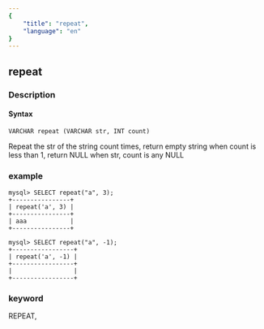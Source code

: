 ```yaml
---
{
    "title": "repeat",
    "language": "en"
}
---
```


<!-- 
Licensed to the Apache Software Foundation (ASF) under one
or more contributor license agreements.  See the NOTICE file
distributed with this work for additional information
regarding copyright ownership.  The ASF licenses this file
to you under the Apache License, Version 2.0 (the
"License"); you may not use this file except in compliance
with the License.  You may obtain a copy of the License at

  http://www.apache.org/licenses/LICENSE-2.0

Unless required by applicable law or agreed to in writing,
software distributed under the License is distributed on an
"AS IS" BASIS, WITHOUT WARRANTIES OR CONDITIONS OF ANY
KIND, either express or implied.  See the License for the
specific language governing permissions and limitations
under the License.
-->

## repeat
### Description
#### Syntax

`VARCHAR repeat (VARCHAR str, INT count)`


Repeat the str of the string count times, return empty string when count is less than 1, return NULL when str, count is any NULL

### example

```
mysql> SELECT repeat("a", 3);
+----------------+
| repeat('a', 3) |
+----------------+
| aaa            |
+----------------+

mysql> SELECT repeat("a", -1);
+-----------------+
| repeat('a', -1) |
+-----------------+
|                 |
+-----------------+
```
### keyword
REPEAT,
